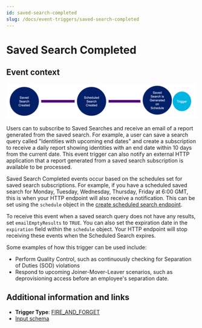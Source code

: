 ```yaml
---
id: saved-search-completed
slug: /docs/event-triggers/saved-search-completed
---
```


# Saved Search Completed

## Event context

![Flow](./img/saved-search-path.png)

Users can to subscribe to Saved Searches and receive an email of a report generated from the saved search. For example, a user can save a search query called "Identities with upcoming end dates" and create a subscription to receive a daily report showing identities with an end date within 10 days from the current date. This event trigger can also notify an external HTTP application that a report generated from a saved search subscription is available to be processed.

Saved Search Completed events occur based on the schedules set for saved search subscriptions. For example, if you have a scheduled saved search for Monday, Tuesday, Wednesday, Thursday, Friday at 6:00 GMT, this is when your HTTP endpoint will also receive a notification. This can be set using the `schedule` object in the [create scheduled search endpoint](https://developer.sailpoint.com/apis/v3/#operation/scheduledSearchCreate).

To receive this event when a saved search query does not have any results, set `emailEmptyResults` to `TRUE`.  You can also set the expiration date in the `expiration` field within the `schedule` object. Your HTTP endpoint will stop receiving these events when the Scheduled Search expires.

Some examples of how this trigger can be used include:

- Perform Quality Control, such as continuously checking for Separation of Duties (SOD) violations
- Respond to upcoming Joiner-Mover-Leaver scenarios, such as deprovisioning access before an employee's separation date.

## Additional information and links

- **Trigger Type**: [FIRE_AND_FORGET](../event-triggers-trigger-types.md#fire-and-forget)
- [Input schema](https://developer.sailpoint.com/apis/beta/#section/Saved-Search-Complete-Event-Trigger-Input)
